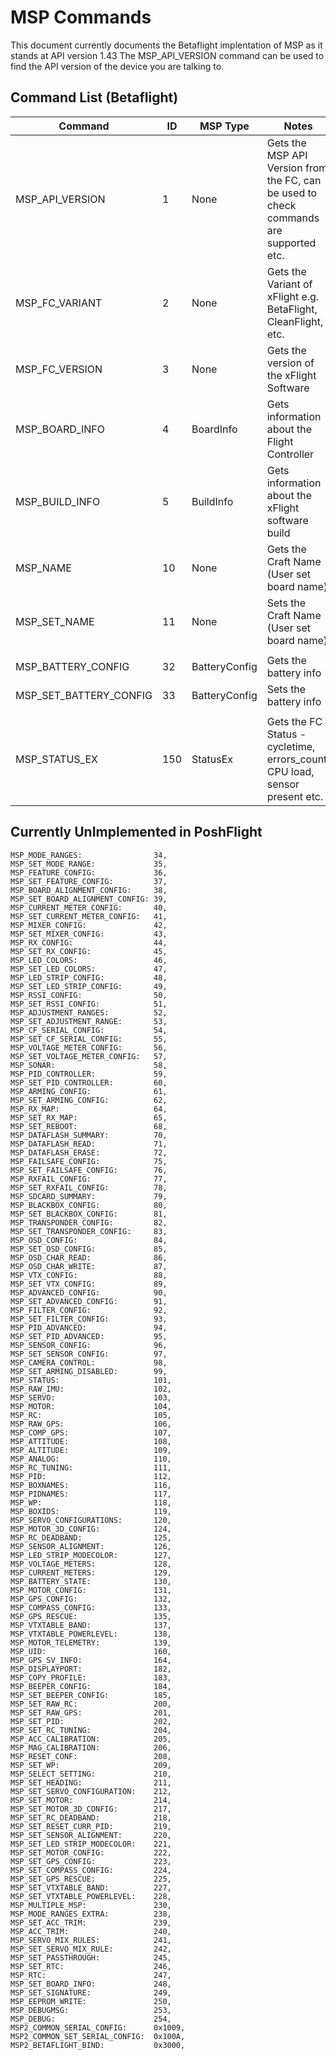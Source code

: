 # MSP Commands

This document currently documents the Betaflight implentation of MSP as it stands at API version 1.43
The MSP_API_VERSION command can be used to find the API version of the device you are talking to.

## Command List (Betaflight)

| Command | ID | MSP Type | Notes |
|------|------|------|-------|
| MSP_API_VERSION | 1 | None | Gets the MSP API Version from the FC, can be used to check commands are supported etc. |
| MSP_FC_VARIANT | 2 | None | Gets the Variant of xFlight e.g. BetaFlight, CleanFlight, etc. |
| MSP_FC_VERSION | 3 | None | Gets the version of the xFlight Software |
| MSP_BOARD_INFO | 4 | BoardInfo | Gets information about the Flight Controller |
| MSP_BUILD_INFO | 5 | BuildInfo | Gets information about the xFlight software build |
| MSP_NAME | 10 | None | Gets the Craft Name (User set board name) |
| MSP_SET_NAME | 11 | None | Sets the Craft Name (User set board name) |
|   |   |   |   |
| MSP_BATTERY_CONFIG | 32 | BatteryConfig | Gets the battery info |
| MSP_SET_BATTERY_CONFIG | 33 | BatteryConfig | Sets the battery info |
|   |   |   |   |
| MSP_STATUS_EX | 150 | StatusEx | Gets the FC Status - cycletime, errors_count, CPU load, sensor present etc. |

## Currently UnImplemented in PoshFlight

    MSP_MODE_RANGES:                34,
    MSP_SET_MODE_RANGE:             35,
    MSP_FEATURE_CONFIG:             36,
    MSP_SET_FEATURE_CONFIG:         37,
    MSP_BOARD_ALIGNMENT_CONFIG:     38,
    MSP_SET_BOARD_ALIGNMENT_CONFIG: 39,
    MSP_CURRENT_METER_CONFIG:       40,
    MSP_SET_CURRENT_METER_CONFIG:   41,
    MSP_MIXER_CONFIG:               42,
    MSP_SET_MIXER_CONFIG:           43,
    MSP_RX_CONFIG:                  44,
    MSP_SET_RX_CONFIG:              45,
    MSP_LED_COLORS:                 46,
    MSP_SET_LED_COLORS:             47,
    MSP_LED_STRIP_CONFIG:           48,
    MSP_SET_LED_STRIP_CONFIG:       49,
    MSP_RSSI_CONFIG:                50,
    MSP_SET_RSSI_CONFIG:            51,
    MSP_ADJUSTMENT_RANGES:          52,
    MSP_SET_ADJUSTMENT_RANGE:       53,
    MSP_CF_SERIAL_CONFIG:           54,
    MSP_SET_CF_SERIAL_CONFIG:       55,
    MSP_VOLTAGE_METER_CONFIG:       56,
    MSP_SET_VOLTAGE_METER_CONFIG:   57,
    MSP_SONAR:                      58,
    MSP_PID_CONTROLLER:             59,
    MSP_SET_PID_CONTROLLER:         60,
    MSP_ARMING_CONFIG:              61,
    MSP_SET_ARMING_CONFIG:          62,
    MSP_RX_MAP:                     64,
    MSP_SET_RX_MAP:                 65,
    MSP_SET_REBOOT:                 68,
    MSP_DATAFLASH_SUMMARY:          70,
    MSP_DATAFLASH_READ:             71,
    MSP_DATAFLASH_ERASE:            72,
    MSP_FAILSAFE_CONFIG:            75,
    MSP_SET_FAILSAFE_CONFIG:        76,
    MSP_RXFAIL_CONFIG:              77,
    MSP_SET_RXFAIL_CONFIG:          78,
    MSP_SDCARD_SUMMARY:             79,
    MSP_BLACKBOX_CONFIG:            80,
    MSP_SET_BLACKBOX_CONFIG:        81,
    MSP_TRANSPONDER_CONFIG:         82,
    MSP_SET_TRANSPONDER_CONFIG:     83,
    MSP_OSD_CONFIG:                 84,
    MSP_SET_OSD_CONFIG:             85,
    MSP_OSD_CHAR_READ:              86,
    MSP_OSD_CHAR_WRITE:             87,
    MSP_VTX_CONFIG:                 88,
    MSP_SET_VTX_CONFIG:             89,
    MSP_ADVANCED_CONFIG:            90,
    MSP_SET_ADVANCED_CONFIG:        91,
    MSP_FILTER_CONFIG:              92,
    MSP_SET_FILTER_CONFIG:          93,
    MSP_PID_ADVANCED:               94,
    MSP_SET_PID_ADVANCED:           95,
    MSP_SENSOR_CONFIG:              96,
    MSP_SET_SENSOR_CONFIG:          97,
    MSP_CAMERA_CONTROL:             98, 
    MSP_SET_ARMING_DISABLED:        99,
    MSP_STATUS:                     101,
    MSP_RAW_IMU:                    102,
    MSP_SERVO:                      103,
    MSP_MOTOR:                      104,
    MSP_RC:                         105,
    MSP_RAW_GPS:                    106,
    MSP_COMP_GPS:                   107,
    MSP_ATTITUDE:                   108,
    MSP_ALTITUDE:                   109,
    MSP_ANALOG:                     110,
    MSP_RC_TUNING:                  111,
    MSP_PID:                        112,
    MSP_BOXNAMES:                   116,
    MSP_PIDNAMES:                   117,
    MSP_WP:                         118, 
    MSP_BOXIDS:                     119,
    MSP_SERVO_CONFIGURATIONS:       120,
    MSP_MOTOR_3D_CONFIG:            124,
    MSP_RC_DEADBAND:                125,
    MSP_SENSOR_ALIGNMENT:           126,
    MSP_LED_STRIP_MODECOLOR:        127,
    MSP_VOLTAGE_METERS:             128,
    MSP_CURRENT_METERS:             129,
    MSP_BATTERY_STATE:              130,
    MSP_MOTOR_CONFIG:               131,
    MSP_GPS_CONFIG:                 132,
    MSP_COMPASS_CONFIG:             133,
    MSP_GPS_RESCUE:                 135,
    MSP_VTXTABLE_BAND:              137,
    MSP_VTXTABLE_POWERLEVEL:        138,
    MSP_MOTOR_TELEMETRY:            139,
    MSP_UID:                        160,
    MSP_GPS_SV_INFO:                164,
    MSP_DISPLAYPORT:                182,
    MSP_COPY_PROFILE:               183,
    MSP_BEEPER_CONFIG:              184,
    MSP_SET_BEEPER_CONFIG:          185,
    MSP_SET_RAW_RC:                 200,
    MSP_SET_RAW_GPS:                201, 
    MSP_SET_PID:                    202,
    MSP_SET_RC_TUNING:              204,
    MSP_ACC_CALIBRATION:            205,
    MSP_MAG_CALIBRATION:            206,
    MSP_RESET_CONF:                 208,
    MSP_SET_WP:                     209, 
    MSP_SELECT_SETTING:             210,
    MSP_SET_HEADING:                211, 
    MSP_SET_SERVO_CONFIGURATION:    212,
    MSP_SET_MOTOR:                  214,
    MSP_SET_MOTOR_3D_CONFIG:        217,
    MSP_SET_RC_DEADBAND:            218,
    MSP_SET_RESET_CURR_PID:         219,
    MSP_SET_SENSOR_ALIGNMENT:       220,
    MSP_SET_LED_STRIP_MODECOLOR:    221,
    MSP_SET_MOTOR_CONFIG:           222,
    MSP_SET_GPS_CONFIG:             223,
    MSP_SET_COMPASS_CONFIG:         224,
    MSP_SET_GPS_RESCUE:             225,
    MSP_SET_VTXTABLE_BAND:          227,
    MSP_SET_VTXTABLE_POWERLEVEL:    228,
    MSP_MULTIPLE_MSP:               230,
    MSP_MODE_RANGES_EXTRA:          238,
    MSP_SET_ACC_TRIM:               239,
    MSP_ACC_TRIM:                   240,
    MSP_SERVO_MIX_RULES:            241,
    MSP_SET_SERVO_MIX_RULE:         242, 
    MSP_SET_PASSTHROUGH:            245,
    MSP_SET_RTC:                    246,
    MSP_RTC:                        247, 
    MSP_SET_BOARD_INFO:             248, 
    MSP_SET_SIGNATURE:              249, 
    MSP_EEPROM_WRITE:               250,
    MSP_DEBUGMSG:                   253, 
    MSP_DEBUG:                      254,
    MSP2_COMMON_SERIAL_CONFIG:      0x1009,
    MSP2_COMMON_SET_SERIAL_CONFIG:  0x100A,
    MSP2_BETAFLIGHT_BIND:           0x3000,
